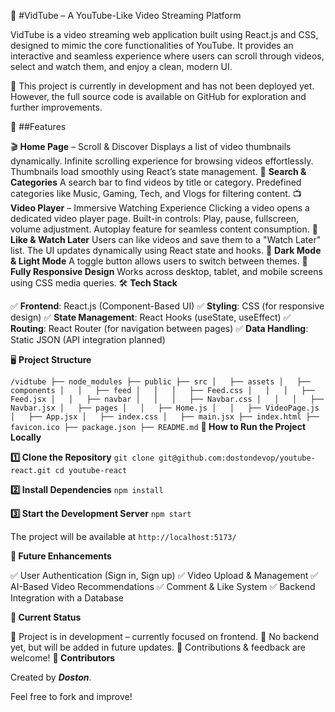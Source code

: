 🎥 #VidTube – A YouTube-Like Video Streaming Platform

VidTube is a video streaming web application built using React.js and CSS, designed to mimic the core functionalities of YouTube. It provides an interactive and seamless experience where users can scroll through videos, select and watch them, and enjoy a clean, modern UI.

🚀 This project is currently in development and has not been deployed yet. However, the full source code is available on GitHub for exploration and further improvements.

📌 ##Features

🎬 **Home Page** – Scroll & Discover
Displays a list of video thumbnails dynamically.
Infinite scrolling experience for browsing videos effortlessly.
Thumbnails load smoothly using React’s state management.
🔎 **Search & Categories**
A search bar to find videos by title or category.
Predefined categories like Music, Gaming, Tech, and Vlogs for filtering content.
📺 **Video Player** – Immersive Watching Experience
Clicking a video opens a dedicated video player page.
Built-in controls: Play, pause, fullscreen, volume adjustment.
Autoplay feature for seamless content consumption.
💬 **Like & Watch Later**
Users can like videos and save them to a "Watch Later" list.
The UI updates dynamically using React state and hooks.
🌙 **Dark Mode & Light Mode**
A toggle button allows users to switch between themes.
📱 **Fully Responsive Design**
Works across desktop, tablet, and mobile screens using CSS media queries.
🛠️ **Tech Stack**

✅ **Frontend**: React.js (Component-Based UI)
✅ **Styling**: CSS (for responsive design)
✅ **State Management**: React Hooks (useState, useEffect)
✅ **Routing**: React Router (for navigation between pages)
✅ **Data Handling**: Static JSON (API integration planned)

🖥️ **Project Structure**

`/vidtube
├── node_modules
├── public
├── src
│   ├── assets
│   ├── components
│   │   ├── feed
│   │   │   ├── Feed.css
│   │   │   ├── Feed.jsx
│   │   ├── navbar
│   │   │   ├── Navbar.css
│   │   │   ├── Navbar.jsx
│   ├── pages
│   │   ├── Home.js
│   │   ├── VideoPage.js
│   ├── App.jsx
│   ├── index.css
│   ├── main.jsx
├── index.html
├── favicon.ico
├── package.json
├── README.md`
**🚀 How to Run the Project Locally**

**1️⃣ Clone the Repository**
`git clone git@github.com:dostondevop/youtube-react.git
cd youtube-react`

**2️⃣ Install Dependencies**
`npm install`

**3️⃣ Start the Development Server**
`npm start`

The project will be available at `http://localhost:5173/`


**🌟 Future Enhancements**

✅ User Authentication (Sign in, Sign up)
✅ Video Upload & Management
✅ AI-Based Video Recommendations
✅ Comment & Like System
✅ Backend Integration with a Database

**📌 Current Status**

📌 Project is in development – currently focused on frontend.
📌 No backend yet, but will be added in future updates.
📌 Contributions & feedback are welcome!
**📢 Contributors**

Created by ***Doston***. 

Feel free to fork and improve!
